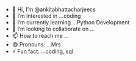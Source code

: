 - 👋 Hi, I’m @ankitabhattacharjeecs
- 👀 I’m interested in ...coding
- 🌱 I’m currently learning ...Python Development
- 💞️ I’m looking to collaborate on ...
- 📫 How to reach me ...
- 😄 Pronouns: ...Mrs
- ⚡ Fun fact: ...coding, sql

<!---
ankitabhattacharjeecs/ankitabhattacharjeecs is a ✨ special ✨ repository because its `README.md` (this file) appears on your GitHub profile.
You can click the Preview link to take a look at your changes.
--->
